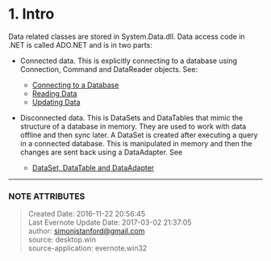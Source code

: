 # 1\. Intro

Data related classes are stored in System.Data.dll. Data access code in .NET
is called ADO.NET and is in two parts:

  * Connected data. This is explicitly connecting to a database using Connection, Command and DataReader objects. See: 
    * [Connecting to a Database](evernote:///view/26944639/s226/a9de440c-0f90-421a-ad00-34391405751f/a9de440c-0f90-421a-ad00-34391405751f/)
    * [Reading Data](evernote:///view/26944639/s226/74855d26-cb8a-42ef-b99c-ada044a778fc/74855d26-cb8a-42ef-b99c-ada044a778fc/)
    * [Updating Data](evernote:///view/26944639/s226/904b866f-33c2-4b3f-8ec3-3a8da3a60c2f/904b866f-33c2-4b3f-8ec3-3a8da3a60c2f/)

  

  * Disconnected data. This is DataSets and DataTables that mimic the structure of a database in memory. They are used to work with data offline and then sync later. A DataSet is created after executing a query in a connected database. This is manipulated in memory and then the changes are sent back using a DataAdapter. See 
    * [DataSet, DataTable and DataAdapter](evernote:///view/26944639/s226/eda6541c-50bf-41b2-8a96-3902fa116935/eda6541c-50bf-41b2-8a96-3902fa116935/)


---
### NOTE ATTRIBUTES
>Created Date: 2016-11-22 20:56:45  
>Last Evernote Update Date: 2017-03-02 21:37:05  
>author: simonjstanford@gmail.com  
>source: desktop.win  
>source-application: evernote.win32  
<!--stackedit_data:
eyJoaXN0b3J5IjpbMjA0MTYwODg1Nl19
-->